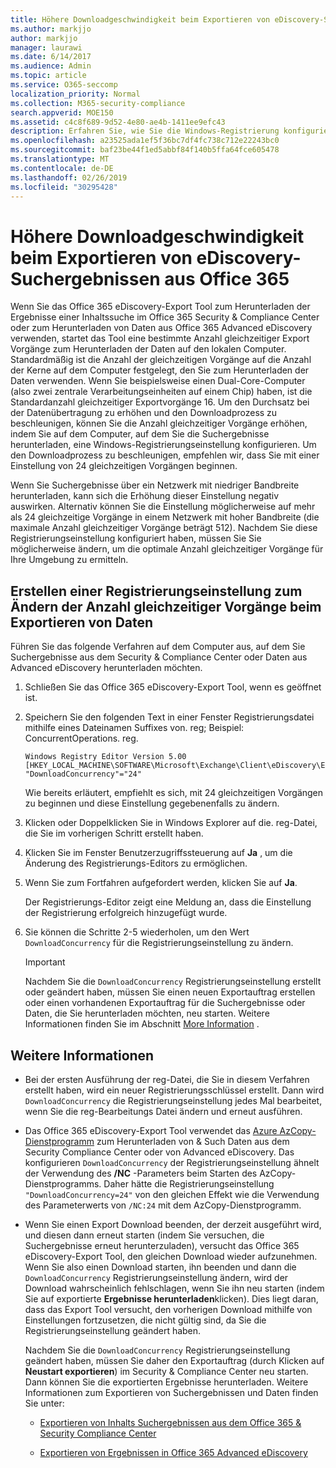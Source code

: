 ```yaml
---
title: Höhere Downloadgeschwindigkeit beim Exportieren von eDiscovery-Suchergebnissen aus Office 365
ms.author: markjjo
author: markjjo
manager: laurawi
ms.date: 6/14/2017
ms.audience: Admin
ms.topic: article
ms.service: O365-seccomp
localization_priority: Normal
ms.collection: M365-security-compliance
search.appverid: MOE150
ms.assetid: c4c8f689-9d52-4e80-ae4b-1411ee9efc43
description: Erfahren Sie, wie Sie die Windows-Registrierung konfigurieren, um den Datendurchsatz beim Herunterladen von Suchergebnissen und Such Daten &amp; aus dem Office 365 Security Compliance Center und Office 365 Advanced eDiscovery zu erhöhen.
ms.openlocfilehash: a23525ada1ef5f36bc7df4fc738c712e22243bc0
ms.sourcegitcommit: baf23be44f1ed5abbf84f140b5ffa64fce605478
ms.translationtype: MT
ms.contentlocale: de-DE
ms.lasthandoff: 02/26/2019
ms.locfileid: "30295428"
---
```

# <a name="increase-the-download-speed-when-exporting-ediscovery-search-results-from-office-365"></a>Höhere Downloadgeschwindigkeit beim Exportieren von eDiscovery-Suchergebnissen aus Office 365

Wenn Sie das Office 365 eDiscovery-Export Tool zum Herunterladen der Ergebnisse einer Inhaltssuche im Office 365 Security &amp; Compliance Center oder zum Herunterladen von Daten aus Office 365 Advanced eDiscovery verwenden, startet das Tool eine bestimmte Anzahl gleichzeitiger Export Vorgänge zum Herunterladen der Daten auf den lokalen Computer. Standardmäßig ist die Anzahl der gleichzeitigen Vorgänge auf die Anzahl der Kerne auf dem Computer festgelegt, den Sie zum Herunterladen der Daten verwenden. Wenn Sie beispielsweise einen Dual-Core-Computer (also zwei zentrale Verarbeitungseinheiten auf einem Chip) haben, ist die Standardanzahl gleichzeitiger Exportvorgänge 16. Um den Durchsatz bei der Datenübertragung zu erhöhen und den Downloadprozess zu beschleunigen, können Sie die Anzahl gleichzeitiger Vorgänge erhöhen, indem Sie auf dem Computer, auf dem Sie die Suchergebnisse herunterladen, eine Windows-Registrierungseinstellung konfigurieren. Um den Downloadprozess zu beschleunigen, empfehlen wir, dass Sie mit einer Einstellung von 24 gleichzeitigen Vorgängen beginnen.
  
Wenn Sie Suchergebnisse über ein Netzwerk mit niedriger Bandbreite herunterladen, kann sich die Erhöhung dieser Einstellung negativ auswirken. Alternativ können Sie die Einstellung möglicherweise auf mehr als 24 gleichzeitige Vorgänge in einem Netzwerk mit hoher Bandbreite (die maximale Anzahl gleichzeitiger Vorgänge beträgt 512). Nachdem Sie diese Registrierungseinstellung konfiguriert haben, müssen Sie Sie möglicherweise ändern, um die optimale Anzahl gleichzeitiger Vorgänge für Ihre Umgebung zu ermitteln.
  
## <a name="create-a-registry-setting-to-change-the-number-of-concurrent-operations-when-exporting-data"></a>Erstellen einer Registrierungseinstellung zum Ändern der Anzahl gleichzeitiger Vorgänge beim Exportieren von Daten

Führen Sie das folgende Verfahren auf dem Computer aus, auf dem Sie Suchergebnisse aus dem Security &amp; Compliance Center oder Daten aus Advanced eDiscovery herunterladen möchten.
  
1. Schließen Sie das Office 365 eDiscovery-Export Tool, wenn es geöffnet ist. 
    
2. Speichern Sie den folgenden Text in einer Fenster Registrierungsdatei mithilfe eines Dateinamen Suffixes von. reg; Beispiel: ConcurrentOperations. reg. 
    
    ```
    Windows Registry Editor Version 5.00
    [HKEY_LOCAL_MACHINE\SOFTWARE\Microsoft\Exchange\Client\eDiscovery\ExportTool]
    "DownloadConcurrency"="24"
    ```

    Wie bereits erläutert, empfiehlt es sich, mit 24 gleichzeitigen Vorgängen zu beginnen und diese Einstellung gegebenenfalls zu ändern.
    
3. Klicken oder Doppelklicken Sie in Windows Explorer auf die. reg-Datei, die Sie im vorherigen Schritt erstellt haben.
    
4. Klicken Sie im Fenster Benutzerzugriffssteuerung auf **Ja** , um die Änderung des Registrierungs-Editors zu ermöglichen. 
    
5. Wenn Sie zum Fortfahren aufgefordert werden, klicken Sie auf **Ja**.
    
    Der Registrierungs-Editor zeigt eine Meldung an, dass die Einstellung der Registrierung erfolgreich hinzugefügt wurde.
    
6. Sie können die Schritte 2-5 wiederholen, um den Wert `DownloadConcurrency` für die Registrierungseinstellung zu ändern. 
    
    > [!IMPORTANT]
    > Nachdem Sie die `DownloadConcurrency` Registrierungseinstellung erstellt oder geändert haben, müssen Sie einen neuen Exportauftrag erstellen oder einen vorhandenen Exportauftrag für die Suchergebnisse oder Daten, die Sie herunterladen möchten, neu starten. Weitere Informationen finden Sie im Abschnitt [More Information](increase-download-speeds-when-exporting-ediscovery-results.md#moreinfo) . 
  
## <a name="more-information"></a>Weitere Informationen

- Bei der ersten Ausführung der reg-Datei, die Sie in diesem Verfahren erstellt haben, wird ein neuer Registrierungsschlüssel erstellt. Dann wird `DownloadConcurrency` die Registrierungseinstellung jedes Mal bearbeitet, wenn Sie die reg-Bearbeitungs Datei ändern und erneut ausführen. 
    
- Das Office 365 eDiscovery-Export Tool verwendet das [Azure AzCopy-Dienstprogramm](https://go.microsoft.com/fwlink/?linkid=849949) zum Herunterladen von &amp; Such Daten aus dem Security Compliance Center oder von Advanced eDiscovery. Das konfigurieren `DownloadConcurrency` der Registrierungseinstellung ähnelt der Verwendung des **/NC** -Parameters beim Starten des AzCopy-Dienstprogramms. Daher hätte die Registrierungseinstellung `"DownloadConcurrency=24"` von den gleichen Effekt wie die Verwendung des Parameterwerts von `/NC:24` mit dem AzCopy-Dienstprogramm. 
    
- Wenn Sie einen Export Download beenden, der derzeit ausgeführt wird, und diesen dann erneut starten (indem Sie versuchen, die Suchergebnisse erneut herunterzuladen), versucht das Office 365 eDiscovery-Export Tool, den gleichen Download wieder aufzunehmen. Wenn Sie also einen Download starten, ihn beenden und dann die `DownloadConcurrency` Registrierungseinstellung ändern, wird der Download wahrscheinlich fehlschlagen, wenn Sie ihn neu starten (indem Sie auf exportierte **Ergebnisse herunterladen**klicken). Dies liegt daran, dass das Export Tool versucht, den vorherigen Download mithilfe von Einstellungen fortzusetzen, die nicht gültig sind, da Sie die Registrierungseinstellung geändert haben.
    
    Nachdem Sie die `DownloadConcurrency` Registrierungseinstellung geändert haben, müssen Sie daher den Exportauftrag (durch Klicken auf **Neustart exportieren**) im Security &amp; Compliance Center neu starten. Dann können Sie die exportierten Ergebnisse herunterladen. Weitere Informationen zum Exportieren von Suchergebnissen und Daten finden Sie unter:
    
  - [Exportieren von Inhalts Suchergebnissen aus dem Office 365 &amp; Security Compliance Center](export-search-results.md)
    
  - [Exportieren von Ergebnissen in Office 365 Advanced eDiscovery](export-results-in-advanced-ediscovery.md)
    
